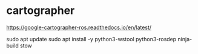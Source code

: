 # cartographer

https://google-cartographer-ros.readthedocs.io/en/latest/

sudo apt update
sudo apt install -y python3-wstool python3-rosdep ninja-build stow
